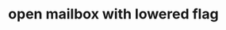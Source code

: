 ---
layout: objects
title: open mailbox with lowered flag
emoji: open_mailbox_with_lowered_flag
permalink: 📭.html
image: assets/img/3moji/open_mailbox_with_lowered_flag.png
---